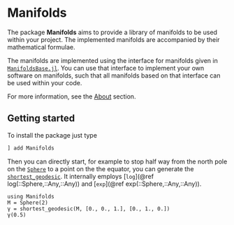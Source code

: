 # Manifolds

The package __Manifolds__ aims to provide a library of manifolds to be used within your project.
The implemented manifolds are accompanied by their mathematical formulae.

The manifolds are implemented using the interface for manifolds given in [`ManifoldsBase.jl`](interface.md).
You can use that interface to implement your own software on manifolds, such that all manifolds
based on that interface can be used within your code.

For more information, see the [About](about.md) section.

## Getting started

To install the package just type

```julia
] add Manifolds
```

Then you can directly start, for example to stop half way from the north pole on the [`Sphere`](@ref) to a point on the the equator, you can generate the [`shortest_geodesic`](@ref).
It internally employs [`log`](@ref log(::Sphere,::Any,::Any)) and [`exp`](@ref exp(::Sphere,::Any,::Any)).

```@example
using Manifolds
M = Sphere(2)
γ = shortest_geodesic(M, [0., 0., 1.], [0., 1., 0.])
γ(0.5)
```
